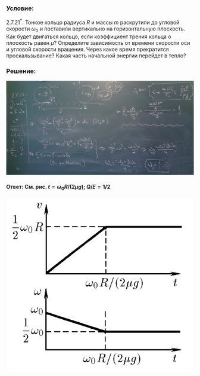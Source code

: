 ###  Условие:

$2.7.21^*.$ Тонкое кольцо радиуса $R$ и массы $m$ раскрутили до угловой скорости $\omega_0$ и поставили вертикально на горизонтальную плоскость. Как будет двигаться кольцо, если коэффициент трения кольца о плоскость равен $\mu$? Определите зависимость от времени скорости оси и угловой скорости вращения. Через какое время прекратится проскальзывание? Какая часть начальной энергии перейдет в тепло?

###  Решение:

![|1060x530, 67%](../../img/2.7.21/sol.png)

#### Ответ: См. рис. $t = \omega_0R/(2\mu g);$ $Q/E = 1/2$

![К ответу $2.7.21$|609x560, 50%](../../img/2.7.21/2.7.21s.png)